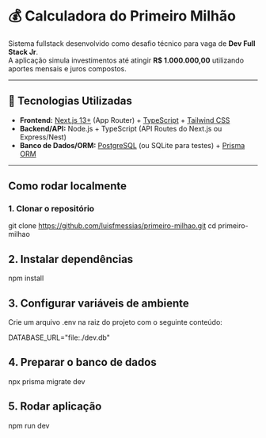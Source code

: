 # 💰 Calculadora do Primeiro Milhão

Sistema fullstack desenvolvido como desafio técnico para vaga de **Dev Full Stack Jr**.  
A aplicação simula investimentos até atingir **R$ 1.000.000,00** utilizando aportes mensais e juros compostos.

---

## 🚀 Tecnologias Utilizadas
- **Frontend:** [Next.js 13+](https://nextjs.org/) (App Router) + [TypeScript](https://www.typescriptlang.org/) + [Tailwind CSS](https://tailwindcss.com/)  
- **Backend/API:** Node.js + TypeScript (API Routes do Next.js ou Express/Nest)  
- **Banco de Dados/ORM:** [PostgreSQL](https://www.postgresql.org/) (ou SQLite para testes) + [Prisma ORM](https://www.prisma.io/)  

---

##  Como rodar localmente

### 1. Clonar o repositório

git clone https://github.com/luisfmessias/primeiro-milhao.git
cd primeiro-milhao

## 2. Instalar dependências

npm install

## 3. Configurar variáveis de ambiente

Crie um arquivo .env na raiz do projeto com o seguinte conteúdo:

DATABASE_URL="file:./dev.db"

## 4. Preparar o banco de dados

npx prisma migrate dev

## 5. Rodar aplicação

npm run dev
